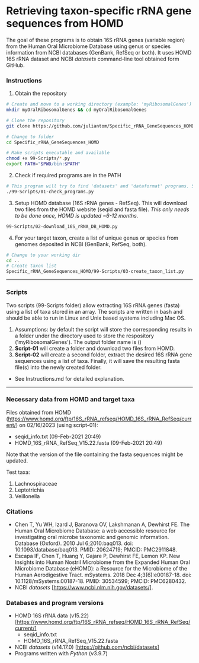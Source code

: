 # Retrieving taxon-specific rRNA gene sequences from HOMD
The goal of these programs is to obtain 16S rRNA genes (variable region) from the Human Oral Microbiome Database using genus or species information from NCBI databases (GenBank, RefSeq or both). It uses HOMD 16S rRNA dataset and NCBI *datasets* command-line tool obtained form GitHub.<br>

### Instructions
1. Obtain the repository
```bash
# Create and move to a working directory (example: 'myRibosomalGenes')
mkdir myOralRibosomalGenes && cd myOralRibosomalGenes

# Clone the repository
git clone https://github.com/juliantom/Specific_rRNA_GeneSequences_HOMD.git

# Change to folder 
cd Specific_rRNA_GeneSequences_HOMD

# Make scripts executable and available
chmod +x 99-Scripts/*.py
export PATH="$PWD/bin:$PATH"

```
2. Check if required programs are in the PATH
```bash
# This program will try to find 'datasets' and 'dataformat' programs. See help menu for other uses.
./99-Scripts/01-check_programs.py
```
3. Setup HOMD database (16S rRNA genes - RefSeq). This will download two files from the HOMD website (seqid and fasta file). *This only needs to be done once, HOMD is updated ~6-12 months.*
```bash
99-Scripts/02-download_16S_rRNA_DB_HOMD.py
```
4. For your target taxon, create a list of unique genus or species from genomes deposited in NCBI (GenBank, RefSeq, both).
```bash
# Change to your working dir
cd ..
# Create taxon list
Specific_rRNA_GeneSequences_HOMD/99-Scripts/03-create_taxon_list.py
```
---
### Scripts
Two scripts (99-Scripts folder) allow extracting 16S rRNA genes (fasta) using a list of taxa stored in an array. The scripts are written in bash and should be able to run in Linux and Unix based systems including Mac OS.
1. Assumptions: by default the script will store the corresponding results in a folder under the directory used to store the respository ('myRibosomalGenes'). The output folder name is ()
2. **Script-01** will create a folder and download two files from HOMD.
3. **Script-02** will create a second folder, extract the desired 16S rRNA gene sequences using a list of taxa. Finally, it will save the resulting fasta file(s) into the newly created folder.<br>
- See Instructions.md for detailed explanation.<br>
---
### Necessary data from HOMD and target taxa
Files obtained from HOMD (https://www.homd.org/ftp/16S_rRNA_refseq/HOMD_16S_rRNA_RefSeq/current/) on 02/16/2023 (using script-01):
- seqid_info.txt (09-Feb-2021 20:49)
- HOMD_16S_rRNA_RefSeq_V15.22.fasta (09-Feb-2021 20:49)<br>

Note that the version of the file containing the fasta sequences might be updated.

Test taxa:<br>
1. Lachnospiraceae
2. Leptotrichia
3. Veillonella<br>

### Citations
* Chen T, Yu WH, Izard J, Baranova OV, Lakshmanan A, Dewhirst FE. The Human Oral Microbiome Database: a web accessible resource for investigating oral microbe taxonomic and genomic information. Database (Oxford). 2010 Jul 6;2010:baq013. doi: 10.1093/database/baq013. PMID: 20624719; PMCID: PMC2911848.
* Escapa IF, Chen T, Huang Y, Gajare P, Dewhirst FE, Lemon KP. New Insights into Human Nostril Microbiome from the Expanded Human Oral Microbiome Database (eHOMD): a Resource for the Microbiome of the Human Aerodigestive Tract. mSystems. 2018 Dec 4;3(6):e00187-18. doi: 10.1128/mSystems.00187-18. PMID: 30534599; PMCID: PMC6280432.
* NCBI *datasets* [https://www.ncbi.nlm.nih.gov/datasets/].

### Databases and program versions
* HOMD 16S rRNA data (v15.22) [https://www.homd.org/ftp/16S_rRNA_refseq/HOMD_16S_rRNA_RefSeq/current/]
    * seqid_info.txt
    * HOMD_16S_rRNA_RefSeq_V15.22.fasta
* NCBI *datasets* (v14.17.0) [https://github.com/ncbi/datasets]
* Programs written with *Python* (v3.9.7)